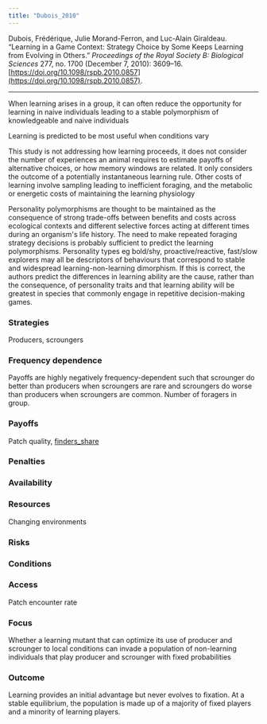 ```yaml
---
title: "Dubois_2010"
---
```


Dubois, Frédérique, Julie Morand-Ferron, and Luc-Alain Giraldeau. “Learning in a Game Context: Strategy Choice by Some Keeps Learning from Evolving in Others.” _Proceedings of the Royal Society B: Biological Sciences_ 277, no. 1700 (December 7, 2010): 3609–16. [https://doi.org/10.1098/rspb.2010.0857](https://doi.org/10.1098/rspb.2010.0857).

---
When learning arises in a group, it can often reduce the opportunity for learning in naive individuals leading to a stable polymorphism of knowledgeable and naive individuals

Learning is predicted to be most useful when conditions vary

This study is not addressing how learning proceeds, it does not consider the number of experiences an animal requires to estimate payoffs of alternative choices, or how memory windows are related. It only considers the outcome of a potentially instantaneous learning rule. Other costs of learning involve sampling leading to inefficient foraging, and the metabolic or energetic costs of maintaining the learning physiology

Personality polymorphisms are thought to be maintained as the consequence of strong trade-offs between benefits and costs across ecological contexts and different selective forces acting at different times during an organism's life history. The need to make repeated foraging strategy decisions is probably sufficient to predict the learning polymorphisms. Personality types eg bold/shy, proactive/reactive, fast/slow explorers may all be descriptors of behaviours that correspond to stable and widespread learning-non-learning dimorphism. If this is correct, the authors predict the differences in learning ability are the cause, rather than the consequence, of personality traits and that learning ability will be greatest in species that commonly engage in repetitive decision-making games. 

### Strategies
Producers, scroungers

### Frequency dependence
Payoffs are highly negatively frequency-dependent such that scrounger do better than producers when scroungers are rare and scroungers do worse than producers when scroungers are common. Number of foragers in group.

### Payoffs
Patch quality, [finders_share](../topics/finders_share.md)

### Penalties

### Availability

### Resources
Changing environments

### Risks

### Conditions

### Access
Patch encounter rate

### Focus
Whether a learning mutant that can optimize its use of producer and scrounger to local conditions can invade a population of non-learning individuals that play producer and scrounger with fixed probabilities

### Outcome
Learning provides an initial advantage but never evolves to fixation. At a stable equilibrium, the population is made up of a majority of fixed players and a minority of learning players. 

